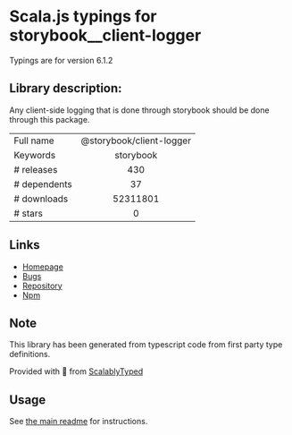 
# Scala.js typings for storybook__client-logger

Typings are for version 6.1.2

## Library description:
Any client-side logging that is done through storybook should be done through this package.

|                    |                 |
| ------------------ | :-------------: |
| Full name          | @storybook/client-logger |
| Keywords           | storybook |
| # releases         | 430 |
| # dependents       | 37 |
| # downloads        | 52311801 |
| # stars            | 0 |

## Links
- [Homepage](https://github.com/storybookjs/storybook/tree/master/lib/client-logger)
- [Bugs](https://github.com/storybookjs/storybook/issues)
- [Repository](https://github.com/storybookjs/storybook)
- [Npm](https://www.npmjs.com/package/%40storybook%2Fclient-logger)
    


## Note
This library has been generated from typescript code from first party type definitions.

Provided with :purple_heart: from [ScalablyTyped](https://github.com/oyvindberg/ScalablyTyped)

## Usage
See [the main readme](../../readme.md) for instructions.


